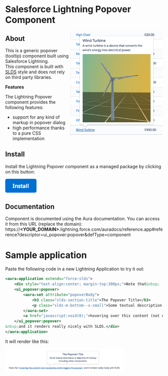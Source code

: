 # Salesforce Lightning Popover Component

<img src="screenshots/media-example.png" width="300" align="right"/>

## About
This is a generic popover (tooltip) component built using Salesforce Lightning.<br/>
This component is built with [SLDS](https://www.lightningdesignsystem.com/) style and does not rely on third party libraries.

<b>Features</b>

The Lightning Popover component provides the following features:
- support for any kind of markup in popover dialog
- high performance thanks to a pure CSS implementation

## Install
Install the Lightning Popover component as a managed package by clicking on this button:

<a href="https://login.salesforce.com/packaging/installPackage.apexp?p0=04t0Y000000xSXm">
  <img src="gfx/btn-install.png" width="100" alt="Install">
</a>

## Documentation
Component is documented using the Aura documentation.
You can access it from this URL (replace the domain):
https://<b>&lt;YOUR_DOMAIN&gt;</b>.lightning.force.com/auradocs/reference.app#reference?descriptor=ui_popover:popover&defType=component

# Sample application
Paste the following code in a new Lightning Application to try it out:

``` xml
<aura:application extends="force:slds">
	<div style="text-align:center; margin-top:300px;">Note that&nbsp;
    <ui_popover:popover>
        <aura:set attribute="popoverBody">
            <h3 class="slds-section-title">The Popover Title</h3>
            <p class="slds-m-bottom--x-small">Some textual description or <b>any</b> kind of markup including other components.</p>
        </aura:set>
        <a href="javascript:void(0);">hovering over this content (not necessarily a link) triggers the popover</a>
    </ui_popover:popover>
&nbsp;and it renders really nicely with SLDS.</div>
</aura:application>
```

It will render like this:

<img src="screenshots/basic-example.png" width="75%"/>
